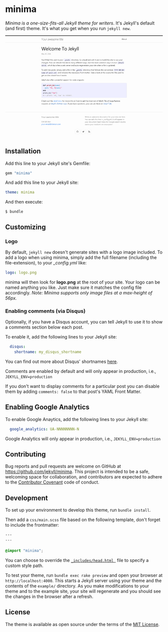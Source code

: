 # minima

*Minima is a one-size-fits-all Jekyll theme for writers*. It's Jekyll's default (and first) theme. It's what you get when you run `jekyll new`.

![minima theme preview](/screenshot.png)

## Installation

Add this line to your Jekyll site's Gemfile:

```ruby
gem "minima"
```

And add this line to your Jekyll site:

```yaml
theme: minima
```

And then execute:

    $ bundle

## Customizing

### Logo

By default, `jekyll new` doesn't generate sites with a logo image included. To add a logo when using minima, simply add the full filename (including the file-extension), to your *_config.yml* like:

```yaml
logo: logo.png
```
minima will then look for **logo.png** at the root of your site. Your logo can be named anything you like. Just make sure it matches the config file accordingly. 
*Note: Minima supports only image files at a max-height of 56px.*

### Enabling comments (via Disqus)

Optionally, if you have a Disqus account, you can tell Jekyll to use it to show a comments section below each post.

To enable it, add the following lines to your Jekyll site:

```yaml
  disqus:
    shortname: my_disqus_shortname
```

You can find out more about Disqus' shortnames [here](https://help.disqus.com/customer/portal/articles/466208).

Comments are enabled by default and will only appear in production, i.e., `JEKYLL_ENV=production`

If you don't want to display comments for a particular post you can disable them by adding `comments: false` to that post's YAML Front Matter.

## Enabling Google Analytics

To enable Google Anaytics, add the following lines to your Jekyll site:

```yaml
  google_analytics: UA-NNNNNNNN-N
```

Google Analytics will only appear in production, i.e., `JEKYLL_ENV=production`

## Contributing

Bug reports and pull requests are welcome on GitHub at https://github.com/jekyll/minima. This project is intended to be a safe, welcoming space for collaboration, and contributors are expected to adhere to the [Contributor Covenant](http://contributor-covenant.org) code of conduct.

## Development

To set up your environment to develop this theme, run `bundle install`.

Then add a `css/main.scss` file based on the following template, don't forget to include the frontmatter:

```css
---
---

@import "minima";
```

You can choose to override the [`_includes/head.html `](_includes/head.html) file to specify a custom style path.

To test your theme, run `bundle exec rake preview` and open your browser at `http://localhost:4000`. This starts a Jekyll server using your theme and the contents of the `example/` directory. As you make modifications to your theme and to the example site, your site will regenerate and you should see the changes in the browser after a refresh.

## License

The theme is available as open source under the terms of the [MIT License](http://opensource.org/licenses/MIT).
